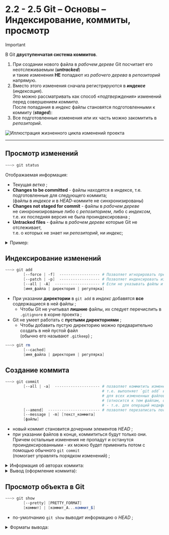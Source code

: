 # 2.2 - 2.5 Git – Основы – Индексирование, коммиты, просмотр

> [!IMPORTANT]
> В Git **двуступенчатая система коммитов**.
> 
> 1. При создании нового файла в _рабочем дереве_ Git посчитает его неотслеживаемым (**_untracked_**)  
>    и такие изменения **НЕ** попадают из _рабочего дерева_ в _репозиторий_ напрямую.
> 2. Вместо этого изменения сначала регистрируются в ***индексе*** (*индексация*).  
>    Это можно рассматривать как способ *«подтверждения»* изменений перед совершением *коммита*.  
>    После попадания в _индекс_ файлы становятся подготовленными к коммиту (**_staged_**):
> 3. Все подготовленные изменения или их часть можно закомитить в _репозиторий_. 

![Иллюстрация жизненного цикла изменений проекта](https://habrastorage.org/webt/tc/hz/vd/tchzvdfzhvhht5akhcdf93fnhso.png)
___

## Просмотр изменений

```powershell
~~~> git status
```
Отображаемая информация:
+ Текущая _ветка_ ;
+ **Changes to be committed** - файлы находятся в индексе, т.е. подготовленные для следующего коммита;  
  (файлы в _индексе_ и в _HEAD_-коммите не синхронизированы)
+ **Changes not staged for commit** - файлы в *рабочем дереве*  
 не синхронизированые либо с _репозиторием_, либо с _индексом_,  
  т.е. их последняя версия не была проиндексирована ;
+ **Untracked files** - файлы в *рабочем дереве* которые Git не отслеживает,  
  т.е. о которых не знает ни _репозиторий_, ни _индекс_;
  
<details> <summary>Пример:</summary>

```powershell
On branch master
Changes to be committed:
  (use "git restore --staged <file>..." to unstage)
        new file:   file3
        new file:   file5

Changes not staged for commit:
  (use "git add <file>..." to update what will be committed)
  (use "git restore <file>..." to discard changes in working directory)
        modified:   file2
        modified:   file5

Untracked files:
  (use "git add <file>..." to include in what will be committed)
        file4
```  
</details>


## Индексирование изменений

```powershell
~~~> git add
        [--force | -f]  ------------------ # Позволяет игнорировать предупреждения и обходить `.gitignore` ;
        [--patch | -p]  ------------------ # Позволяет индексировать изменения в файле пофрагментно (y/n/s/...) ;
        [--all | -A]  -------------------- # Если не указывать файлы и пути, то проиндексируется весь проекс начиная с корня ;
        [имя_файла | директория | регулярка]
```
+ При указании **директории** в `git add` в _индекс_ добавятся **все** содержащиеся в ней файлы ;
  + Чтобы Git не учитывал **лишние** файлы, их следует перечислить в `.gitignore` в корне проекта ;
+ Git не умеет работать с **пустыми директориями** ;
  + Чтобы добавить пустую директорию можно предварительно создать в ней пустой файл  
    (обычно его называют `.gitkeep`) ;

```powershell
~~~> git rm 
        [--cached]
        [имя_файла | директория | регулярка]
```

## Создание коммита

```powershell
~~~> git commit  
        [--all | -a]  -------------------- # позволяет коммитить изменения пропуская стадию индексации
                                           # т.е. выполняет `git add` и `git rm` 
                                           # для всех измененных файлов вместо пользователя
                                           # (относится к тем файлам, о которых знает Git
                                           # - т.е. для операций модификации и удаления файлов) ;
        [--amend]  ----------------------- # позволяет перезаписать последний коммит в ветке ;
        [--message | -m] [текст_коммита]   
        [файлы]                            
```

+ новый коммит становится дочерним элементов _HEAD_ ;
+ при указании файлов в конце, коммититься будут только они.  
  Причем остальные изменения не пропадут и останутся проиндексированными - их можно будет применить потом с помощью обычного `git commit`  
  (помогает управлять порядком изменений) ;

<details> <summary>Информация об авторах коммита:</summary>

Можно задать с помощью флагов команды `git commit`:
+ `        [--author]=[имя_автора]` ;
+ `        [--date]=[авторская_дата]` ;

Можно задать с помощью переменных окружения:
+ Информация об авторе:
  + GIT_AUTHOR_NAME
  + GIT_AUTHOR_EMAIL
  + GIT_AUTHOR_DATE
+ Информация о коммитере:  
  + GIT_COMMITTER_NAME
  + GIT_COMMITTER_EMAIL
  + GIT_COMMITTER_DATE

Переменные окружения будут переписывать данные заданные параметрами конфигурации:
+ _user.name_
+ _user.email_
+ _committer.name_
+ _committer.email_
</details>

<details> <summary>Вывод (оформление коммита):</summary>

```powershell
<type>[<scope>]: <subject>

<body>

<footer>
# Please enter the commit message for your changes. Lines starting
# with '#' will be ignored, and an empty message aborts the commit.
#
# On branch master
# Changes to be committed:
#       modified:   file5
#
# Untracked files:
#       file4
#
```

> [!NOTE]  
> Редактор для ввода информации о коммите можно поменять.  
>  Для этого необходимо сконфигурировать параметр `core.editor`
>  ```powershell
>  ~~~> whereis vim
>  vim: /usr/bin/vim /etc/vim /usr/share/vim /usr/share/man/man1/vim.1.gz
>  ```
>  ```powershell
>  ~~~> git config --global core.editor /usr/bin/vim
>  ```
>  
  
</details>
  
## Просмотр объекта в Git

```powershell
~~~> git show
        [--pretty] [PRETTY_FORMAT]
        [коммит] | [коммит_А...коммит_Б]
```

+ по-умолчанию `git show` выводит информацию о _HEAD_ ;

<details> <summary>Форматы вывода:</summary>

+ _oneline_:
  + хэш ;
  + заголовок коммита ;
  + инфа об изменениях ;
+ _short_:
  + хэш ;
  + автор ;
  + заголовок коммита ;
  + инфа об изменениях ;
+ _medium_ (по-умолчанию):
  + хэш ; 
  + автор + авторская дата ;
  + заголовок коммита + _body_ и _footer_ коммита ;
  + инфа об изменениях ;
+ _full_:
  + хэш ; 
  + автор + коммитер ;
  + заголовок коммита + _body_ и _footer_ коммита ;
  + инфа об изменениях ;
+ _fuller_
  + хэш ; 
  + автор + авторская дата + коммитер + дата коммита ;
  + заголовок коммита + _body_ + _footer_ коммита ;
  + инфа об изменениях ;
+ и другие (о них `git help show`) ;

</details>
